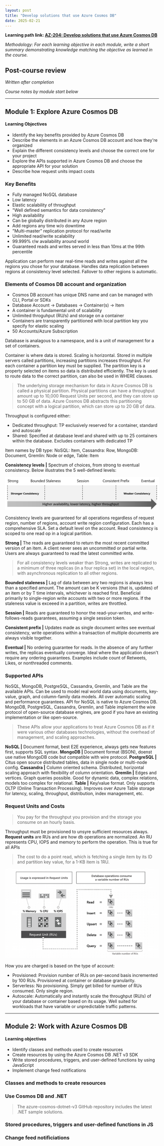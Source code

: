 ```yaml
---
layout: post
title: "Develop solutions that use Azure Cosmos DB"
date: 2025-02-21
---
```


**Learning path link: [AZ-204: Develop solutions that use Azure Cosmos DB](https://learn.microsoft.com/en-us/training/paths/az-204-develop-solutions-that-use-azure-cosmos-db/)**

*Methodology: For each learning objective in each module, write a short summary demonstrating knowledge matching the objective as learned in the course.*

## Post-course review

*Written after completion*

*Course notes by module start below*

<hr/>

## Module 1: Explore Azure Cosmos DB

#### Learning Objectives

- Identify the key benefits provided by Azure Cosmos DB
- Describe the elements in an Azure Cosmos DB account and how they're organized
- Explain the different consistency levels and choose the correct one for your project
- Explore the APIs supported in Azure Cosmos DB and choose the appropriate API for your solution
- Describe how request units impact costs

### Key Benefits
- Fully managed NoSQL database
- Low latency
- Elastic scalability of throughput
- "Well defined semantics for data consistency"
- High availability
- Can be globally distributed in any Azure region 
- Add regions any time w/o downtime
- "Multi-master" replication protocol for read/write
- Unlimited read/write scalability
- 99.999% r/w availability around world
- Guaranteed reads and writes served in less than 10ms at the 99th percentile

Application can perform near real-time reads and writes against all the regions you chose for your database. Handles data replication between regions at consistency level selected. Fallover to other regions is automatic.

### Elements of Cosmos DB account and organization
- Cosmos DB account has unique DNS name and can be managed with CLI, Portal or SDKs
- Database Account -> Databases -> Container(s) -> Item
- A container is fundamental unit of scalability
- Unlimited throguhput (RU/s) and storage on a container
- Containers are transparently partitioned with local partition key you specify for elastic scaling
- 50 Accounts/Azure Subscription

Database is analagous to a namespace, and is a unit of management for a set of containers.

Container is where data is stored. Scaling is horizontal. Stored in multiple servers called partitions, increasing partitions increases throughput. For each container a partition key must be supplied. The partition key is a property selected on items so data is distributed efficiently. The key is used to route data to the correct partition, can also be used in WHERE clauses.

> The underlying storage mechanism for data in Azure Cosmos DB is called a physical partition. Physical partitions can have a throughput amount up to 10,000 Request Units per second, and they can store up to 50 GB of data. Azure Cosmos DB abstracts this partitioning concept with a logical partition, which can store up to 20 GB of data.

Throughput is configured either:
- Dedicated throughput: TP exclusively reserved for a container, standard and autoscale
- Shared: Specified at database level and shared with up to 25 containers within the database. Excludes containers with dedicated TP

Item names by DB type: 
NoSQL: Item, Cassandra: Row, MongoDB: Document, Gremlin: Node or edge, Table: Item

**Consistency levels |** Spectrum of choices, from strong to eventual consistency. Below illustrates the 5 well-defined levels:

![5-consistency-levels](../assets/images/five-consistency-levels.png)

Consistency levels are guaranteed for all operations regardless of request region, number of regions, account write region configuration. Each has a comprehensive SLA. Set a default level on the account. Read consistency is scoped to one read op in a logical partition.

**Strong |** The reads are guaranteed to return the most recent committed version of an item. A client never sees an uncommitted or partial write. Users are always guaranteed to read the latest committed write.

> For all consistency levels weaker than Strong, writes are replicated to a minimum of three replicas (in a four replica set) in the local region, with asynchronous replication to all other regions.

**Bounded staleness |** Lag of data between any two regions is always less than a specified amount. The amount can be K versions (that is, updates) of an item or by T time intervals, whichever is reached first. Beneficial primarily to single-region write accounts with two or more regions. If the staleness value is exceeed in a partition, writes are throttled.

**Session |** Reads are guaranteed to honor the read-your-writes, and write-follows-reads guarantees, assuming a single session token. 

**Consistent prefix |** Updates made as single document writes see eventual consistency, write operations within a transaction of multiple documents are always visible together.

**Eventual |** No ordering guarantee for reads. In the absence of any further writes, the replicas eventually converge. Ideal where the application doesn't require any ordering guarantees. Examples include count of Retweets, Likes, or nonthreaded comments.


### Supported APIs

NoSQL, MongoDB, PostgreSQL, Cassandra, Gremlin, and Table are the available APIs. Can be used to model real world data using documents, key-value, graph, and column-family data models. All over automatic scaling and performance guarantees. API for NoSQL is native to Azure Cosmos DB. MongoDB, PostgreSQL, Cassandra, Gremlin, and Table implement the wire protocol of open-source database engines, are good if you have an existing implementation or like open-source.

> These APIs allow your applications to treat Azure Cosmos DB as if it were various other databases technologies, without the overhead of management, and scaling approaches.

**NoSQL |** Document format, best E2E experience, always gets new features first, supports SQL syntax.
**MongoDB |** Document format (BSON), doenst use native MongoDB code but compatible with wire protocol.
**PostgreSQL |** Citus open source distributed tables, data in single node or multi-node config.
**Cassandra |** Column oriented schema. Distributed, horizontal scaling approach with flexibility of column orientation. 
**Gremlin |** Edges and vertices. Graph queries possible. Good for dynamic data, complex relations, models too complex for relational.
**Table |** Key/value format. Only supports OLTP (Online Transaction Processing). Improves over Azure Table storage for latency, scaling, throughput, distribution, index management, etc.

### Request Units and Costs

> You pay for the throughput you provision and the storage you consume on an hourly basis.

Throughput must be provisioned to unsyre sufficient resources always. **Request units** are RUs and are how db operations are normalized. An RU represents CPU, IOPS and memory to perform the operation. This is true for all APIs

> The cost to do a point read, which is fetching a single item by its ID and partition key value, for a 1-KB item is 1RU.

![request-units](../assets/images/request-units.png)

How you are charged is based on the type of account:

- Provisioned: Provision number of RUs on per-second basis incremented by 100 RUs. Provisioned at container or database granularity.
- Serverless: No provisioning. Simply get billed for number of RUs consumed. Only single region.
- Autoscale: Automatically and instantly scale the throughput (RU/s) of your database or container based on its usage. Well suited for workloads that have variable or unpredictable traffic patterns.

<hr />

## Module 2: Work with Azure Cosmos DB

#### Learning objectives

- Identify classes and methods used to create resources
- Create resources by using the Azure Cosmos DB .NET v3 SDK
- Write stored procedures, triggers, and user-defined functions by using JavaScript
- Implement change feed notifications

### Classes and methods to create resources

### Use Cosmos DB and .NET
> The azure-cosmos-dotnet-v3 GitHub repository includes the latest .NET sample solutions.

### Stored procedures, triggers and user-defined functions in JS

### Change feed notificiations